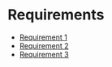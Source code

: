 # Requirements

- [Requirement 1](rq1.md.md)
- [Requirement 2](rq2.md.md)
- [Requirement 3](README.md.md)